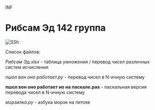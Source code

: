 INF
# Рибсам Эд 142 группа
![SSh](https://blogger.googleusercontent.com/img/b/R29vZ2xl/AVvXsEi9MnPC34ivRXFb29-U51AnDOj3wNreMEJVC7-msLNluuAQ5PJOokwd1astCY4rxDhzhhTR5R60OmIFOb-A4zASMxjGlcAj7ntCE6Y1-WedRSNlyU1ZLjakEzMIPd-W2Jz9_qn8_rGI7qCF_KpjYmJJQpzMTJv-BWxJ2bQb44rUU06_BtkgM_SJcRLP_A/s1600/starship.jpg)

Список файлов:

_Рибсам Эд.xlsx_ - таблица умножения / перевод чисел различных систем исчисления

_пшол вон оно работает.py_ - перевод чисел в N-ичную систему 

__пшол вон оно работает но на паскале.pas__ - паскальная версия перевода чисел в N-ичную систему 

_морзилка.py_ - азбука морзе на питохе
